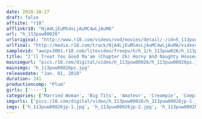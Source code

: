 ```yaml
---
date: 2018-10-27
draft: false
affsite: "r18"
afflinkr18: "NjA4LjEuMS4xLjAuMC4wLjAuMA"
url: "h_113puw00026"
urloriginal: "http://www.r18.com/videos/vod/movies/detail/-/id=h_113puw00026"
urlfinal: "http://media.r18.com/track/NjA4LjEuMS4xLjAuMC4wLjAuMA/videos/vod/movies/detail/-/id=h_113puw00026"
samplevid: "awspv3001.r18.com/litevideo/freepv/h/h_1/h_113puw026/h_113puw026_dmb_w.mp4"
title: "I'll Treat You Good Ma'am (Chapter 26) Horny And Naughty Housewives (10 Ladies)"
mainimgurl: "pics.r18.com/digital/video/h_113puw00026/h_113puw00026ps.jpg"
mainimgs: "h_113puw00026ps.jpg"
releasedate: "Jan. 01, 2018"
duration: 241
productioncomp: "Plum"
girls: ['----']
categories: ['Married Woman', 'Big Tits', 'Amateur', 'Creampie', 'Compilation', 'Over 4 Hours']
imgurls: ['pics.r18.com/digital/video/h_113puw00026/h_113puw00026jp-1.jpg', 'pics.r18.com/digital/video/h_113puw00026/h_113puw00026jp-2.jpg', 'pics.r18.com/digital/video/h_113puw00026/h_113puw00026jp-3.jpg', 'pics.r18.com/digital/video/h_113puw00026/h_113puw00026jp-4.jpg', 'pics.r18.com/digital/video/h_113puw00026/h_113puw00026jp-5.jpg', 'pics.r18.com/digital/video/h_113puw00026/h_113puw00026jp-6.jpg', 'pics.r18.com/digital/video/h_113puw00026/h_113puw00026jp-7.jpg', 'pics.r18.com/digital/video/h_113puw00026/h_113puw00026jp-8.jpg', 'pics.r18.com/digital/video/h_113puw00026/h_113puw00026jp-9.jpg', 'pics.r18.com/digital/video/h_113puw00026/h_113puw00026jp-10.jpg', 'pics.r18.com/digital/video/h_113puw00026/h_113puw00026jp-11.jpg', 'pics.r18.com/digital/video/h_113puw00026/h_113puw00026jp-12.jpg', 'pics.r18.com/digital/video/h_113puw00026/h_113puw00026jp-13.jpg', 'pics.r18.com/digital/video/h_113puw00026/h_113puw00026jp-14.jpg', 'pics.r18.com/digital/video/h_113puw00026/h_113puw00026jp-15.jpg', 'pics.r18.com/digital/video/h_113puw00026/h_113puw00026jp-16.jpg', 'pics.r18.com/digital/video/h_113puw00026/h_113puw00026jp-17.jpg', 'pics.r18.com/digital/video/h_113puw00026/h_113puw00026jp-18.jpg', 'pics.r18.com/digital/video/h_113puw00026/h_113puw00026jp-19.jpg', 'pics.r18.com/digital/video/h_113puw00026/h_113puw00026jp-20.jpg']
imgs: ['h_113puw00026jp-1.jpg', 'h_113puw00026jp-2.jpg', 'h_113puw00026jp-3.jpg', 'h_113puw00026jp-4.jpg', 'h_113puw00026jp-5.jpg', 'h_113puw00026jp-6.jpg', 'h_113puw00026jp-7.jpg', 'h_113puw00026jp-8.jpg', 'h_113puw00026jp-9.jpg', 'h_113puw00026jp-10.jpg', 'h_113puw00026jp-11.jpg', 'h_113puw00026jp-12.jpg', 'h_113puw00026jp-13.jpg', 'h_113puw00026jp-14.jpg', 'h_113puw00026jp-15.jpg', 'h_113puw00026jp-16.jpg', 'h_113puw00026jp-17.jpg', 'h_113puw00026jp-18.jpg', 'h_113puw00026jp-19.jpg', 'h_113puw00026jp-20.jpg']
---
```

